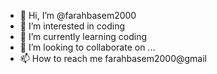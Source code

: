 - 👋 Hi, I’m @farahbasem2000
- 👀 I’m interested in coding
- 🌱 I’m currently learning coding
- 💞️ I’m looking to collaborate on ...
- 📫 How to reach me farahbasem2000@gmail

<!---
farahbasem2000/farahbasem2000 is a ✨ special ✨ repository because its `README.md` (this file) appears on your GitHub profile.
You can click the Preview link to take a look at your changes.
--->
